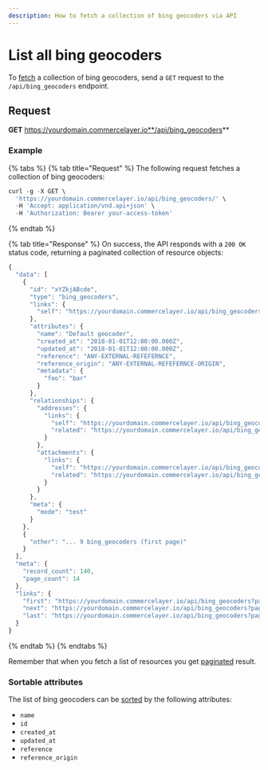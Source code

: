 ```yaml
---
description: How to fetch a collection of bing geocoders via API
---
```


# List all bing geocoders

To <a href="https://docs.commercelayer.io/developers/fetching-resources" target="_blank">fetch</a> a collection of bing geocoders, send a `GET` request to the `/api/bing_geocoders` endpoint.

## Request

**GET** https://yourdomain.commercelayer.io**/api/bing_geocoders**

### **Example**

{% tabs %}
{% tab title="Request" %}
The following request fetches a collection of bing geocoders:

```javascript
curl -g -X GET \
  'https://yourdomain.commercelayer.io/api/bing_geocoders/' \
  -H 'Accept: application/vnd.api+json' \
  -H 'Authorization: Bearer your-access-token'
```
{% endtab %}

{% tab title="Response" %}
On success, the API responds with a `200 OK` status code, returning a paginated collection of resource objects:

```javascript
{
  "data": [
    {
      "id": "xYZkjABcde",
      "type": "bing_geocoders",
      "links": {
        "self": "https://yourdomain.commercelayer.io/api/bing_geocoders/xYZkjABcde"
      },
      "attributes": {
        "name": "Default geocoder",
        "created_at": "2018-01-01T12:00:00.000Z",
        "updated_at": "2018-01-01T12:00:00.000Z",
        "reference": "ANY-EXTERNAL-REFEFERNCE",
        "reference_origin": "ANY-EXTERNAL-REFEFERNCE-ORIGIN",
        "metadata": {
          "foo": "bar"
        }
      },
      "relationships": {
        "addresses": {
          "links": {
            "self": "https://yourdomain.commercelayer.io/api/bing_geocoders/xYZkjABcde/relationships/addresses",
            "related": "https://yourdomain.commercelayer.io/api/bing_geocoders/xYZkjABcde/addresses"
          }
        },
        "attachments": {
          "links": {
            "self": "https://yourdomain.commercelayer.io/api/bing_geocoders/xYZkjABcde/relationships/attachments",
            "related": "https://yourdomain.commercelayer.io/api/bing_geocoders/xYZkjABcde/attachments"
          }
        }
      },
      "meta": {
        "mode": "test"
      }
    },
    {
      "other": "... 9 bing_geocoders (first page)"
    }
  ],
  "meta": {
    "record_count": 140,
    "page_count": 14
  },
  "links": {
    "first": "https://yourdomain.commercelayer.io/api/bing_geocoders?page[number]=1&page[size]=10",
    "next": "https://yourdomain.commercelayer.io/api/bing_geocoders?page[number]=2&page[size]=10",
    "last": "https://yourdomain.commercelayer.io/api/bing_geocoders?page[number]=14&page[size]=10"
  }
}
```
{% endtab %}
{% endtabs %}

Remember that when you fetch a list of resources you get <a href="https://docs.commercelayer.io/developers/pagination" target="_blank">paginated</a> result.

### Sortable attributes

The list of bing geocoders can be <a href="https://docs.commercelayer.io/developers/sorting-results" target="_blank">sorted</a> by the following attributes:

* `name`
* `id`
* `created_at`
* `updated_at`
* `reference`
* `reference_origin`

